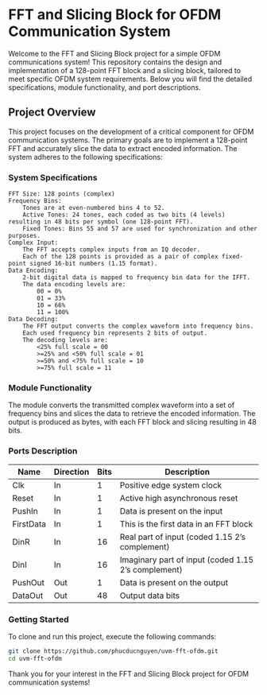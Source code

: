 # FFT and Slicing Block for OFDM Communication System

Welcome to the FFT and Slicing Block project for a simple OFDM communications system!
This repository contains the design and implementation of a 128-point FFT block and a slicing block, tailored to meet specific OFDM system requirements. Below you will find the detailed specifications, module functionality, and port descriptions.

## Project Overview

This project focuses on the development of a critical component for OFDM communication systems. The primary goals are to implement a 128-point FFT and accurately slice the data to extract encoded information. The system adheres to the following specifications:

### System Specifications

    FFT Size: 128 points (complex)
    Frequency Bins:
        Tones are at even-numbered bins 4 to 52.
        Active Tones: 24 tones, each coded as two bits (4 levels) resulting in 48 bits per symbol (one 128-point FFT).
        Fixed Tones: Bins 55 and 57 are used for synchronization and other purposes.
    Complex Input:
        The FFT accepts complex inputs from an IQ decoder.
        Each of the 128 points is provided as a pair of complex fixed-point signed 16-bit numbers (1.15 format).
    Data Encoding:
        2-bit digital data is mapped to frequency bin data for the IFFT.
        The data encoding levels are:
            00 = 0%
            01 = 33%
            10 = 66%
            11 = 100%
    Data Decoding:
        The FFT output converts the complex waveform into frequency bins.
        Each used frequency bin represents 2 bits of output.
        The decoding levels are:
            <25% full scale = 00
            >=25% and <50% full scale = 01
            >=50% and <75% full scale = 10
            >=75% full scale = 11

### Module Functionality

The module converts the transmitted complex waveform into a set of frequency bins and slices the data to retrieve the encoded information. The output is produced as bytes, with each FFT block and slicing resulting in 48 bits.

### Ports Description
|Name	|Direction	|Bits	|Description|
|----	|---------	|----	|-----------|
|Clk	|In	|1	|Positive edge system clock|
|Reset	|In	|1	|Active high asynchronous reset|
|PushIn	|In	|1	|Data is present on the input|
|FirstData	|In	|1	|This is the first data in an FFT block|
|DinR	|In	|16	|Real part of input (coded 1.15 2’s complement)|
|DinI	|In	|16	|Imaginary part of input (coded 1.15 2’s complement)|
|PushOut	|Out	|1	|Data is present on the output|
|DataOut	|Out	|48	|Output data bits|

### Getting Started

To clone and run this project, execute the following commands:

```bash
git clone https://github.com/phucducnguyen/uvm-fft-ofdm.git
cd uvm-fft-ofdm
```

Thank you for your interest in the FFT and Slicing Block project for OFDM communication systems!
